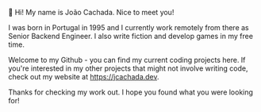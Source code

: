 👋 Hi! My name is João Cachada. Nice to meet you!

I was born in Portugal in 1995 and I currently work remotely from there as Senior Backend Engineer. I also write fiction and develop games in my free time.

Welcome to my Github - you can find my current coding projects here. If you're interested in my other projects that might not involve writing code, check out my website
at <https://jcachada.dev>.

Thanks for checking my work out. I hope you found what you were looking for!

<!---
JCachada/JCachada is a ✨ special ✨ repository because its `README.md` (this file) appears on your GitHub profile.
You can click the Preview link to take a look at your changes.
--->
